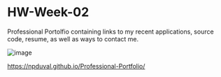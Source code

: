 # HW-Week-02

Professional Portolfio containing links to my recent applications, source code, resume, as well as ways to contact me.

![image](https://user-images.githubusercontent.com/87501948/140593387-8f739d11-e8cc-47c0-acf7-df112b41c0ba.png)

https://npduval.github.io/Professional-Portfolio/
